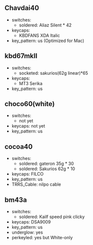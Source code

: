 ## Chavdai40
  - switches:
    - soldered: Aliaz Silent * 42
  - keycaps: 
    - KBDFANS XDA Italic
  - key_pattern: us (Optimized for Mac)

## kbd67mkII
  - switches:
    - socketed: sakurios(62g linear)*65
  - keycaps: 
    - MT3 Serika
  - key_pattern: us

## choco60(white)
  - switches:
    - not yet
  - keycaps: not yet
  - key_pattern: us

## cocoa40
  - switches:
    - soldered: gateron 35g * 30
    - soldered: Sakurios 62g * 10
  - keycaps: FILCO
  - key_pattern: us
  - TRRS_Cable: nilpo cable

## bm43a
  - switches:
    - soldered: Kailf speed pink clicky
  - keycaps: DSA9009
  - key_pattern: us
  - underglow: yes
  - perkeyled: yes but White-only

